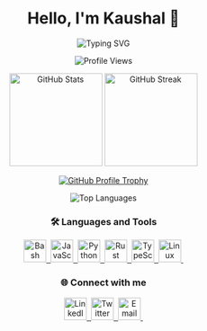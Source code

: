 <h1 align="center"><b>Hello, I'm Kaushal 👋</b></h1>

<p align="center">
  <img src="https://readme-typing-svg.demolab.com?font=Fira+Code&size=24&pause=1000&color=22F700&center=true&vCenter=true&width=750&lines=Cryptography+%7C+Blockchain+%7C+Open+Source+Enthusiast" alt="Typing SVG">
</p>

<p align="center">
  <img src="https://komarev.com/ghpvc/?username=kaushal0398&label=Profile%20views&color=0e75b6&style=flat-square" alt="Profile Views" />
</p>

<p align="center">
  <img src="https://github-readme-stats.vercel.app/api?username=kaushal0398&show_icons=true&theme=tokyonight&hide_border=true" alt="GitHub Stats" height="165">
  <img src="https://github-readme-streak-stats.herokuapp.com/?user=kaushal0398&theme=tokyonight&hide_border=true" alt="GitHub Streak" height="165">
</p>

<p align="center">
  <a href="https://github.com/ryo-ma/github-profile-trophy">
    <img src="https://github-profile-trophy.vercel.app/?username=kaushal0398&theme=onedark&no-frame=true&row=1&column=6" alt="GitHub Profile Trophy" />
  </a>
</p>

<p align="center">
  <img src="https://github-readme-stats.vercel.app/api/top-langs/?username=kaushal0398&layout=compact&theme=tokyonight&hide_border=true" alt="Top Languages" />
</p>

<h3 align="center">🛠️ Languages and Tools</h3>
<div align="center">
  <a href="https://www.gnu.org/software/bash/" target="_blank">
    <img src="https://www.vectorlogo.zone/logos/gnu_bash/gnu_bash-icon.svg" title="Bash" alt="Bash" width="40" height="40" />&nbsp;
  </a>
  <a href="https://developer.mozilla.org/en-US/docs/Web/JavaScript" target="_blank">
    <img src="https://www.vectorlogo.zone/logos/javascript/javascript-icon.svg" title="JavaScript" alt="JavaScript" width="40" height="40" />&nbsp;
  </a>
  <a href="https://www.python.org" target="_blank">
    <img src="https://www.vectorlogo.zone/logos/python/python-icon.svg" title="Python" alt="Python" width="40" height="40" />&nbsp;
  </a>
  <a href="https://www.rust-lang.org" target="_blank">
    <img src="https://www.vectorlogo.zone/logos/rust-lang/rust-lang-icon.svg" title="Rust" alt="Rust" width="40" height="40" />&nbsp;
  </a>
  <a href="https://www.typescriptlang.org/" target="_blank">
    <img src="https://www.vectorlogo.zone/logos/typescriptlang/typescriptlang-icon.svg" title="TypeScript" alt="TypeScript" width="40" height="40" />&nbsp;
  </a>
  <a href="https://www.linux.org/" target="_blank">
    <img src="https://www.vectorlogo.zone/logos/linux/linux-icon.svg" title="Linux" alt="Linux" width="40" height="40" />&nbsp;
  </a>
</div>

<h3 align="center">🌐 Connect with me</h3>
<div align="center">
  <a href="https://www.linkedin.com/in/kaushal0398/" target="_blank">
    <img src="https://www.vectorlogo.zone/logos/linkedin/linkedin-icon.svg" title="LinkedIn" alt="LinkedIn" width="40" height="40" />&nbsp;
  </a>
  <a href="https://twitter.com/kaushal0398" target="_blank">
    <img src="https://www.vectorlogo.zone/logos/twitter/twitter-icon.svg" title="Twitter" alt="Twitter" width="40" height="40" />&nbsp;
  </a>
  <a href="mailto:kaushalpanpaliya@gmail.com" target="_blank">
    <img src="https://www.vectorlogo.zone/logos/gmail/gmail-icon.svg" title="Email" alt="Email" width="40" height="40" />&nbsp;
  </a>
</div>
